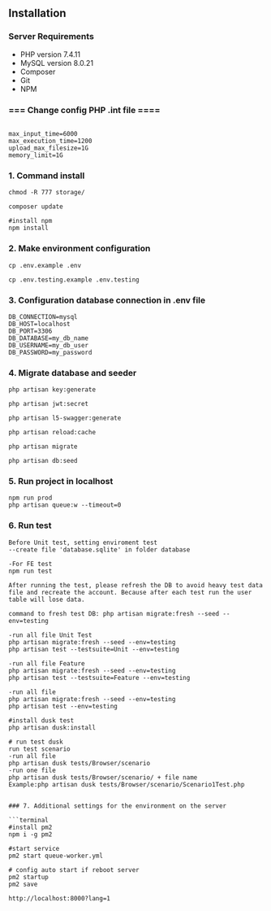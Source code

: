 ## Installation 
### Server Requirements

- PHP version 7.4.11
- MySQL version 8.0.21
- Composer
- Git
- NPM

### === Change config PHP .int file  ====
```terminal

max_input_time=6000
max_execution_time=1200
upload_max_filesize=1G
memory_limit=1G

```
### 1. Command install 

```terminal
chmod -R 777 storage/

composer update

#install npm
npm install
```

### 2. Make environment configuration  
```terminal
cp .env.example .env

cp .env.testing.example .env.testing

```

### 3. Configuration database connection in .env file
```terminal
DB_CONNECTION=mysql
DB_HOST=localhost
DB_PORT=3306
DB_DATABASE=my_db_name
DB_USERNAME=my_db_user
DB_PASSWORD=my_password
```

### 4. Migrate database and seeder

```terminal
php artisan key:generate

php artisan jwt:secret

php artisan l5-swagger:generate 

php artisan reload:cache

php artisan migrate

php artisan db:seed
```


### 5. Run project in localhost

```terminal
npm run prod
php artisan queue:w --timeout=0
```

### 6. Run test
```terminal
Before Unit test, setting enviroment test
--create file 'database.sqlite' in folder database

-For FE test
npm run test

After running the test, please refresh the DB to avoid heavy test data file and recreate the account. Because after each test run the user table will lose data.

command to fresh test DB: php artisan migrate:fresh --seed --env=testing 

-run all file Unit Test
php artisan migrate:fresh --seed --env=testing 
php artisan test --testsuite=Unit --env=testing 

-run all file Feature
php artisan migrate:fresh --seed --env=testing 
php artisan test --testsuite=Feature --env=testing

-run all file 
php artisan migrate:fresh --seed --env=testing 
php artisan test --env=testing

#install dusk test
php artisan dusk:install

# run test dusk
run test scenario 
-run all file
php artisan dusk tests/Browser/scenario
-run one file
php artisan dusk tests/Browser/scenario/ + file name
Example:php artisan dusk tests/Browser/scenario/Scenario1Test.php


### 7. Additional settings for the environment on the server

```terminal
#install pm2 
npm i -g pm2

#start service
pm2 start queue-worker.yml

# config auto start if reboot server
pm2 startup
pm2 save

```

```Show multi language
http://localhost:8000?lang=1
```